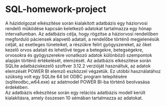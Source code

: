 # SQL-homework-project

A házidolgozat elkészítése során kialakított adatbázis egy háziorvosi rendelő működése kapcsán keletkező adatokat tartalmazza egy hónap intervallumban. Az adatbázis célja, hogy rögzítse a háziorvosi rendelőben megforduló páciensek alapvető adatait, a rendelőbe történő megjelenésük célját, az esetleges tüneteiket, a részükre felírt gyógyszereket, az őket kezelő orvos adatait és lehetővé tegye a betegekre, betegségekre, orvosokra és gyógyszerekre vonatkozó adatok különböző szempontok alapján történő értékelését, elemzését.
Az adatbázis elkészítése során SQLite adatbáziskezelő szoftver 3.12.2 verzióját használtuk, az adatok elemzését POWER BI elemző eszközzel végzetük. Ez utóbbi használatához szükség volt egy SQLite 64 bit ODBC program telepítésére (sqliteodbc_w64.exe) az adatmodel POWER BI-ba történő beolvasása érdekében.   
Az adatbázis elkészítése során egy relációs adatbázis modell került kialakításra, amely összesen 10 sémában tartalmazza az adatokat. 
